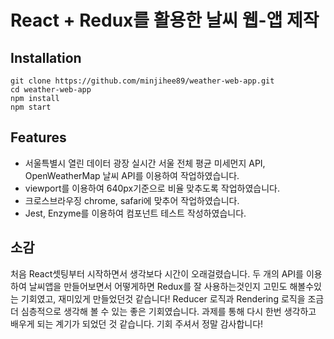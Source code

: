 # React + Redux를 활용한 날씨 웹-앱 제작

## Installation

```
git clone https://github.com/minjihee89/weather-web-app.git
cd weather-web-app
npm install
npm start
```


## Features

- 서울특별시 열린 데이터 광장 실시간 서울 전체 평균 미세먼지 API, OpenWeatherMap 날씨 API를 이용하여 작업하였습니다.
- viewport를 이용하여 640px기준으로 비율 맞추도록 작업하였습니다.
- 크로스브라우징 chrome, safari에 맞추어 작업하였습니다.
- Jest, Enzyme를 이용하여 컴포넌트 테스트 작성하였습니다.


## 소감

처음 React셋팅부터 시작하면서 생각보다 시간이 오래걸렸습니다.
두 개의 API를 이용하여 날씨앱을 만들어보면서 어떻게하면 Redux를 잘 사용하는것인지 고민도 해볼수있는 기회였고, 재미있게 만들었던것 같습니다!
Reducer 로직과 Rendering 로직을 조금 더 심층적으로 생각해 볼 수 있는 좋은 기회였습니다.
과제를 통해 다시 한번 생각하고 배우게 되는 계기가 되었던 것 같습니다.
기회 주셔서 정말 감사합니다!
